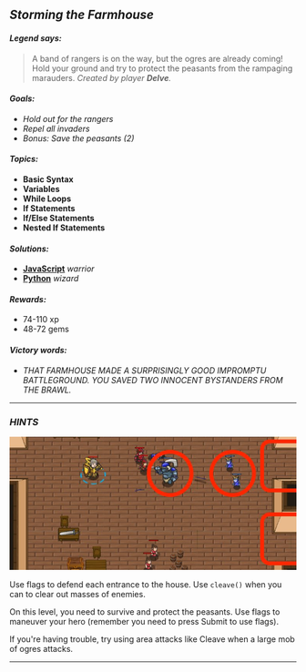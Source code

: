 ## _Storming the Farmhouse_

#### _Legend says:_
> A band of rangers is on the way, but the ogres are already coming! Hold your ground and try to protect the peasants from the rampaging marauders. _Created by player **Delve**._

#### _Goals:_
+ _Hold out for the rangers_
+ _Repel all invaders_
+ _Bonus: Save the peasants (2)_

#### _Topics:_
+ **Basic Syntax**
+ **Variables**
+ **While Loops**
+ **If Statements**
+ **If/Else Statements**
+ **Nested If Statements**

#### _Solutions:_
+ **[JavaScript](stormingFarm.js)** _warrior_
+ **[Python](storming_farm.py)** _wizard_

#### _Rewards:_
+ 74-110 xp
+ 48-72 gems

#### _Victory words:_
+ _THAT FARMHOUSE MADE A SURPRISINGLY GOOD IMPROMPTU BATTLEGROUND. YOU SAVED TWO INNOCENT BYSTANDERS FROM THE BRAWL._

___

### _HINTS_

![](img/storming_the_farmhouse.jpeg)

Use flags to defend each entrance to the house. Use `cleave()` when you can to clear out masses of enemies.

On this level, you need to survive and protect the peasants. Use flags to maneuver your hero (remember you need to press Submit to use flags).

If you're having trouble, try using area attacks like Cleave when a large mob of ogres attacks.



___
